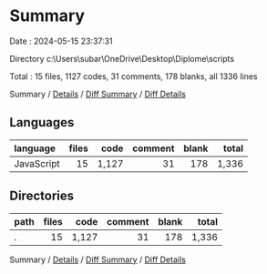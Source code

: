 # Summary

Date : 2024-05-15 23:37:31

Directory c:\\Users\\subar\\OneDrive\\Desktop\\Diplome\\scripts

Total : 15 files,  1127 codes, 31 comments, 178 blanks, all 1336 lines

Summary / [Details](details.md) / [Diff Summary](diff.md) / [Diff Details](diff-details.md)

## Languages
| language | files | code | comment | blank | total |
| :--- | ---: | ---: | ---: | ---: | ---: |
| JavaScript | 15 | 1,127 | 31 | 178 | 1,336 |

## Directories
| path | files | code | comment | blank | total |
| :--- | ---: | ---: | ---: | ---: | ---: |
| . | 15 | 1,127 | 31 | 178 | 1,336 |

Summary / [Details](details.md) / [Diff Summary](diff.md) / [Diff Details](diff-details.md)